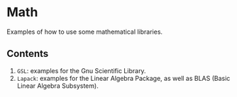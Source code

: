 Math
====

Examples of how to use some mathematical libraries.

Contents
--------
1. `GSL`: examples for the Gnu Scientific Library.
1. `Lapack`: examples for the Linear Algebra Package, as well as
    BLAS (Basic Linear Algebra Subsystem).
